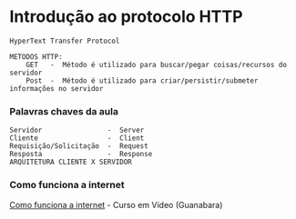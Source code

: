 # Introdução ao protocolo HTTP

    HyperText Transfer Protocol

    METODOS HTTP:
        GET   -  Método é utilizado para buscar/pegar coisas/recursos do servidor
        Post  -  Método é utilizado para criar/persistir/submeter informações no servidor

### Palavras chaves da aula

    Servidor                -  Server
    Cliente                 -  Client
    Requisição/Solicitação  -  Request
    Resposta                -  Response
    ARQUITETURA CLIENTE X SERVIDOR

### Como funciona a internet

[Como funciona a internet](https://www.youtube.com/watch?v=nlO5hySqJFA) - Curso em Vídeo (Guanabara)